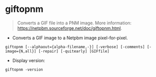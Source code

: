 # giftopnm

> Converts a GIF file into a PNM image.
> More information: <https://netpbm.sourceforge.net/doc/giftopnm.html>.

- Converts a GIF image to a Netpbm image pixel-for-pixel.

`giftopnm [--alphaout={alpha-filename,-}] [-verbose] [-comments] [-image={N,all}] [-repair] [-quitearly] [GIFfile]`

- Display version:

`giftopnm -version`
